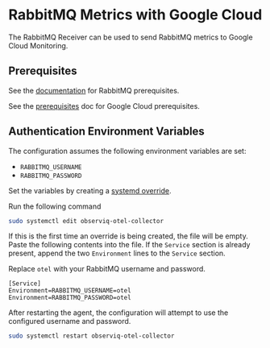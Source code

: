# RabbitMQ Metrics with Google Cloud

The RabbitMQ Receiver can be used to send RabbitMQ metrics to Google Cloud Monitoring.

## Prerequisites

See the [documentation](https://github.com/observiq/bindplane-otel-collector/blob/main/docs/receivers.md) for RabbitMQ prerequisites.

See the [prerequisites](../README.md) doc for Google Cloud prerequisites.

## Authentication Environment Variables

The configuration assumes the following environment variables are set:
- `RABBITMQ_USERNAME`
- `RABBITMQ_PASSWORD`

Set the variables by creating a [systemd override](https://wiki.archlinux.org/title/systemd#Replacement_unit_files).

Run the following command
```bash
sudo systemctl edit observiq-otel-collector
```

If this is the first time an override is being created, the file will be empty. Paste the following contents into the file. If the `Service` section is already present, append the two `Environment` lines to the `Service` section.

Replace `otel` with your RabbitMQ username and password.
```
[Service]
Environment=RABBITMQ_USERNAME=otel
Environment=RABBITMQ_PASSWORD=otel
```

After restarting the agent, the configuration will attempt to use the configured username and password.

```bash
sudo systemctl restart observiq-otel-collector
```
